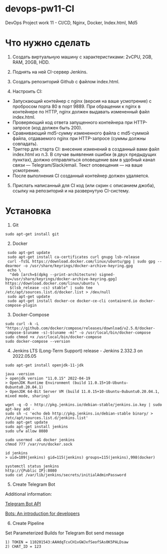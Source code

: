 # devops-pw11-CI
DevOps Project work 11 - CI/CD, Nginx, Docker, Index.html, Md5

# Что нужно сделать

1. Создать виртуальную машину с характеристиками: 2vCPU, 2GB, RAM, 20GB, HDD.

2. Поднять на ней CI-сервер Jenkins.

3. Создать репозиторий Github с файлом index.html.

4. Настроить CI:

* Запускающий контейнер с nginx (версия на ваше усмотрение) с пробросом порта 80 в порт 9889. При обращении к nginx в контейнере по HTTP, nginx должен выдавать измененный файл index.html.
* Проверяющий код ответа запущенного контейнера при HTTP-запросе (код должен быть 200).
* Сравнивающий md5-сумму измененного файла с md5-суммой файла, отдаваемого nginx при HTTP-запросе (суммы должны совпадать).
* Триггер для старта CI: внесение изменений в созданный вами файл index.html из п.3. В случае выявления ошибки (в двух предыдущих пунктах), должно отправляться оповещение вам в удобный канал связи — Telegram/Slack/email. Текст оповещения — на ваше усмотрение.
* После выполнения CI созданный контейнер должен удаляется.

5. Прислать написанный для CI код (или скрин с описанием джоба), ссылку на репозиторий и на развернутую CI-систему.

# Установка

1. Git
```console
sudo apt-get install git
```

2. Docker
```console
 sudo apt-get update
 sudo apt-get install ca-certificates curl gnupg lsb-release
 curl -fsSL https://download.docker.com/linux/ubuntu/gpg | sudo gpg --dearmor -o /usr/share/keyrings/docker-archive-keyring.gpg
 echo \
  "deb [arch=$(dpkg --print-architecture) signed-by=/usr/share/keyrings/docker-archive-keyring.gpg] https://download.docker.com/linux/ubuntu \
  $(lsb_release -cs) stable" | sudo tee /etc/apt/sources.list.d/docker.list > /dev/null
 sudo apt-get update
 sudo apt-get install docker-ce docker-ce-cli containerd.io docker-compose-plugin
```
3. Docker-Compose
```console
sudo curl -k -L "https://github.com/docker/compose/releases/download/v2.5.0/docker-compose-$(uname -s)-$(uname -m)" -o /usr/local/bin/docker-compose
sudo chmod +x /usr/local/bin/docker-compose
sudo docker-compose --version
```
4. Jenkins LTS (Long-Term Support) release - Jenkins 2.332.3 on 2022.05.05
```console
sudo apt-get install openjdk-11-jdk

java -version
> openjdk version "11.0.15" 2022-04-19
> OpenJDK Runtime Environment (build 11.0.15+10-Ubuntu-0ubuntu0.20.04.1)
> OpenJDK 64-Bit Server VM (build 11.0.15+10-Ubuntu-0ubuntu0.20.04.1, mixed mode, sharing)

wget -q -O - http://pkg.jenkins.io/debian-stable/jenkins.io.key | sudo apt-key add -
sudo sh -c 'echo deb http://pkg.jenkins.io/debian-stable binary/ > /etc/apt/sources.list.d/jenkins.list'
sudo apt-get update
sudo apt-get install jenkins
sudo ufw allow 8080

sudo usermod -aG docker jenkins
chmod 777 /var/run/docker.sock

id jenkins
> uid=109(jenkins) gid=115(jenkins) groups=115(jenkins),998(docker)

systemctl status jenkins
http://{Public IP}:8080
sudo cat /var/lib/jenkins/secrets/initialAdminPassword
```

5. Create Telegram Bot

Additional information:

[Telegram Bot API](https://core.telegram.org/bots/api)

[Bots: An introduction for developers](https://core.telegram.org/bots#6-botfather)

6. Create Pipeline

Set Parameterized Builds for Telegram Bot send message
```
1) TOKEN = 110201543:AAHdqTcvCH1vGWJxfSeofSAs0K5PALDsaw
2) CHAT_ID = 123
```
